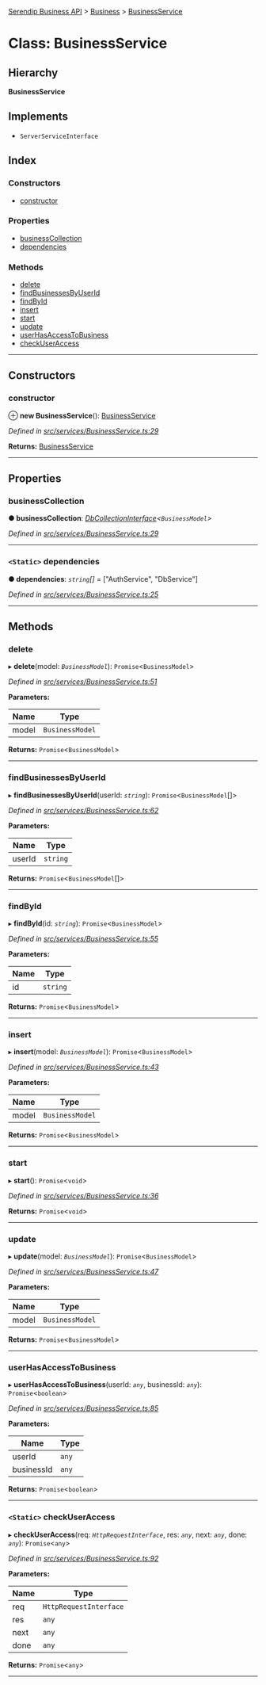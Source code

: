 [Serendip Business API](../README.md) > [Business](../modules/business.md) > [BusinessService](../classes/business.businessservice.md)

# Class: BusinessService

## Hierarchy

**BusinessService**

## Implements

* `ServerServiceInterface`

## Index

### Constructors

* [constructor](business.businessservice.md#constructor)

### Properties

* [businessCollection](business.businessservice.md#businesscollection)
* [dependencies](business.businessservice.md#dependencies)

### Methods

* [delete](business.businessservice.md#delete)
* [findBusinessesByUserId](business.businessservice.md#findbusinessesbyuserid)
* [findById](business.businessservice.md#findbyid)
* [insert](business.businessservice.md#insert)
* [start](business.businessservice.md#start)
* [update](business.businessservice.md#update)
* [userHasAccessToBusiness](business.businessservice.md#userhasaccesstobusiness)
* [checkUserAccess](business.businessservice.md#checkuseraccess)

---

## Constructors

<a id="constructor"></a>

###  constructor

⊕ **new BusinessService**(): [BusinessService](business.businessservice.md)

*Defined in [src/services/BusinessService.ts:29](https://github.com/serendip-agency/serendip-business-api/blob/5f2768d/src/services/BusinessService.ts#L29)*

**Returns:** [BusinessService](business.businessservice.md)

___

## Properties

<a id="businesscollection"></a>

###  businessCollection

**● businessCollection**: *[DbCollectionInterface](../interfaces/db.dbcollectioninterface.md)<`BusinessModel`>*

*Defined in [src/services/BusinessService.ts:29](https://github.com/serendip-agency/serendip-business-api/blob/5f2768d/src/services/BusinessService.ts#L29)*

___
<a id="dependencies"></a>

### `<Static>` dependencies

**● dependencies**: *`string`[]* =  ["AuthService", "DbService"]

*Defined in [src/services/BusinessService.ts:25](https://github.com/serendip-agency/serendip-business-api/blob/5f2768d/src/services/BusinessService.ts#L25)*

___

## Methods

<a id="delete"></a>

###  delete

▸ **delete**(model: *`BusinessModel`*): `Promise`<`BusinessModel`>

*Defined in [src/services/BusinessService.ts:51](https://github.com/serendip-agency/serendip-business-api/blob/5f2768d/src/services/BusinessService.ts#L51)*

**Parameters:**

| Name | Type |
| ------ | ------ |
| model | `BusinessModel` |

**Returns:** `Promise`<`BusinessModel`>

___
<a id="findbusinessesbyuserid"></a>

###  findBusinessesByUserId

▸ **findBusinessesByUserId**(userId: *`string`*): `Promise`<`BusinessModel`[]>

*Defined in [src/services/BusinessService.ts:62](https://github.com/serendip-agency/serendip-business-api/blob/5f2768d/src/services/BusinessService.ts#L62)*

**Parameters:**

| Name | Type |
| ------ | ------ |
| userId | `string` |

**Returns:** `Promise`<`BusinessModel`[]>

___
<a id="findbyid"></a>

###  findById

▸ **findById**(id: *`string`*): `Promise`<`BusinessModel`>

*Defined in [src/services/BusinessService.ts:55](https://github.com/serendip-agency/serendip-business-api/blob/5f2768d/src/services/BusinessService.ts#L55)*

**Parameters:**

| Name | Type |
| ------ | ------ |
| id | `string` |

**Returns:** `Promise`<`BusinessModel`>

___
<a id="insert"></a>

###  insert

▸ **insert**(model: *`BusinessModel`*): `Promise`<`BusinessModel`>

*Defined in [src/services/BusinessService.ts:43](https://github.com/serendip-agency/serendip-business-api/blob/5f2768d/src/services/BusinessService.ts#L43)*

**Parameters:**

| Name | Type |
| ------ | ------ |
| model | `BusinessModel` |

**Returns:** `Promise`<`BusinessModel`>

___
<a id="start"></a>

###  start

▸ **start**(): `Promise`<`void`>

*Defined in [src/services/BusinessService.ts:36](https://github.com/serendip-agency/serendip-business-api/blob/5f2768d/src/services/BusinessService.ts#L36)*

**Returns:** `Promise`<`void`>

___
<a id="update"></a>

###  update

▸ **update**(model: *`BusinessModel`*): `Promise`<`BusinessModel`>

*Defined in [src/services/BusinessService.ts:47](https://github.com/serendip-agency/serendip-business-api/blob/5f2768d/src/services/BusinessService.ts#L47)*

**Parameters:**

| Name | Type |
| ------ | ------ |
| model | `BusinessModel` |

**Returns:** `Promise`<`BusinessModel`>

___
<a id="userhasaccesstobusiness"></a>

###  userHasAccessToBusiness

▸ **userHasAccessToBusiness**(userId: *`any`*, businessId: *`any`*): `Promise`<`boolean`>

*Defined in [src/services/BusinessService.ts:85](https://github.com/serendip-agency/serendip-business-api/blob/5f2768d/src/services/BusinessService.ts#L85)*

**Parameters:**

| Name | Type |
| ------ | ------ |
| userId | `any` |
| businessId | `any` |

**Returns:** `Promise`<`boolean`>

___
<a id="checkuseraccess"></a>

### `<Static>` checkUserAccess

▸ **checkUserAccess**(req: *`HttpRequestInterface`*, res: *`any`*, next: *`any`*, done: *`any`*): `Promise`<`any`>

*Defined in [src/services/BusinessService.ts:92](https://github.com/serendip-agency/serendip-business-api/blob/5f2768d/src/services/BusinessService.ts#L92)*

**Parameters:**

| Name | Type |
| ------ | ------ |
| req | `HttpRequestInterface` |
| res | `any` |
| next | `any` |
| done | `any` |

**Returns:** `Promise`<`any`>

___

